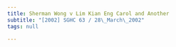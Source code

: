 ```yaml
---
title: Sherman Wong v Lim Kian Eng Carol and Another
subtitle: "[2002] SGHC 63 / 28\_March\_2002"
tags: null

---
```



